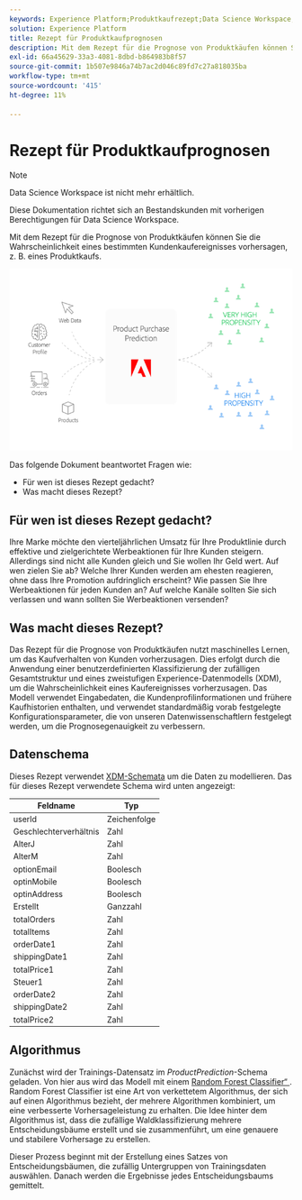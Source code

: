 ```yaml
---
keywords: Experience Platform;Produktkaufrezept;Data Science Workspace;beliebte Themen;Rezepte;Rezept vorab erstellen
solution: Experience Platform
title: Rezept für Produktkaufprognosen
description: Mit dem Rezept für die Prognose von Produktkäufen können Sie die Wahrscheinlichkeit eines bestimmten Kundenkaufereignisses vorhersagen, z. B. eines Produktkaufs.
exl-id: 66a45629-33a3-4081-8dbd-b864983b8f57
source-git-commit: 1b507e9846a74b7ac2d046c89fd7c27a818035ba
workflow-type: tm+mt
source-wordcount: '415'
ht-degree: 11%

---
```


# Rezept für Produktkaufprognosen

>[!NOTE]
>
>Data Science Workspace ist nicht mehr erhältlich.
>
>Diese Dokumentation richtet sich an Bestandskunden mit vorherigen Berechtigungen für Data Science Workspace.

Mit dem Rezept für die Prognose von Produktkäufen können Sie die Wahrscheinlichkeit eines bestimmten Kundenkaufereignisses vorhersagen, z. B. eines Produktkaufs.

![](../images/pre-built-recipes/ppp_bigpicture.png)

Das folgende Dokument beantwortet Fragen wie:

* Für wen ist dieses Rezept gedacht?
* Was macht dieses Rezept?

## Für wen ist dieses Rezept gedacht?

Ihre Marke möchte den vierteljährlichen Umsatz für Ihre Produktlinie durch effektive und zielgerichtete Werbeaktionen für Ihre Kunden steigern. Allerdings sind nicht alle Kunden gleich und Sie wollen Ihr Geld wert. Auf wen zielen Sie ab? Welche Ihrer Kunden werden am ehesten reagieren, ohne dass Ihre Promotion aufdringlich erscheint? Wie passen Sie Ihre Werbeaktionen für jeden Kunden an? Auf welche Kanäle sollten Sie sich verlassen und wann sollten Sie Werbeaktionen versenden?

## Was macht dieses Rezept?

Das Rezept für die Prognose von Produktkäufen nutzt maschinelles Lernen, um das Kaufverhalten von Kunden vorherzusagen. Dies erfolgt durch die Anwendung einer benutzerdefinierten Klassifizierung der zufälligen Gesamtstruktur und eines zweistufigen Experience-Datenmodells (XDM), um die Wahrscheinlichkeit eines Kaufereignisses vorherzusagen. Das Modell verwendet Eingabedaten, die Kundenprofilinformationen und frühere Kaufhistorien enthalten, und verwendet standardmäßig vorab festgelegte Konfigurationsparameter, die von unseren Datenwissenschaftlern festgelegt werden, um die Prognosegenauigkeit zu verbessern.

## Datenschema

Dieses Rezept verwendet [XDM-Schemata](../../xdm/home.md) um die Daten zu modellieren. Das für dieses Rezept verwendete Schema wird unten angezeigt:

| Feldname | Typ |
| --- | --- |
| userId | Zeichenfolge |
| Geschlechterverhältnis | Zahl |
| AlterJ | Zahl |
| AlterM | Zahl |
| optionEmail | Boolesch |
| optinMobile | Boolesch |
| optinAddress | Boolesch |
| Erstellt | Ganzzahl |
| totalOrders | Zahl |
| totalItems | Zahl |
| orderDate1 | Zahl |
| shippingDate1 | Zahl |
| totalPrice1 | Zahl |
| Steuer1 | Zahl |
| orderDate2 | Zahl |
| shippingDate2 | Zahl |
| totalPrice2 | Zahl |


## Algorithmus

Zunächst wird der Trainings-Datensatz im *ProductPrediction*-Schema geladen. Von hier aus wird das Modell mit einem [Random Forest Classifier“ &#x200B;](https://scikit-learn.org/stable/modules/generated/sklearn.ensemble.RandomForestClassifier.html). Random Forest Classifier ist eine Art von verkettetem Algorithmus, der sich auf einen Algorithmus bezieht, der mehrere Algorithmen kombiniert, um eine verbesserte Vorhersageleistung zu erhalten. Die Idee hinter dem Algorithmus ist, dass die zufällige Waldklassifizierung mehrere Entscheidungsbäume erstellt und sie zusammenführt, um eine genauere und stabilere Vorhersage zu erstellen.

Dieser Prozess beginnt mit der Erstellung eines Satzes von Entscheidungsbäumen, die zufällig Untergruppen von Trainingsdaten auswählen. Danach werden die Ergebnisse jedes Entscheidungsbaums gemittelt.
